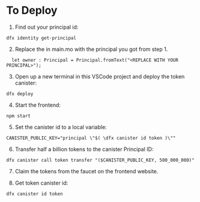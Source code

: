 
# To Deploy

1. Find out your principal id:

```
dfx identity get-principal
```

2. Replace the <REPLACE WITH YOUR PRINCIPAL> in main.mo with the principal you got from step 1.

```
  let owner : Principal = Principal.fromText("<REPLACE WITH YOUR PRINCIPAL>");
```

3. Open up a new terminal in this VSCode project and deploy the token canister:

```
dfx deploy
```

4. Start the frontend:

```
npm start
```

5. Set the canister id to a local variable:

```
CANISTER_PUBLIC_KEY="principal \"$( \dfx canister id token )\""
```

6. Transfer half a billion tokens to the canister Principal ID:

```
dfx canister call token transfer "($CANISTER_PUBLIC_KEY, 500_000_000)"
```

7. Claim the tokens from the faucet on the frontend website.

8. Get token canister id:

```
dfx canister id token
```
